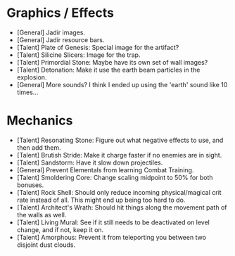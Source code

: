 Graphics / Effects
==================
- [General] Jadir images.
- [General] Jadir resource bars.
- [Talent] Plate of Genesis: Special image for the artifact?
- [Talent] Silicine Slicers: Image for the trap.
- [Talent] Primordial Stone: Maybe have its own set of wall images?
- [Talent] Detonation: Make it use the earth beam particles in the explosion.
- [General] More sounds? I think I ended up using the 'earth' sound like 10 times...

Mechanics
=========
- [Talent] Resonating Stone: Figure out what negative effects to use, and then add them.
- [Talent] Brutish Stride: Make it charge faster if no enemies are in sight.
- [Talent] Sandstorm: Have it slow down projectiles.
- [General] Prevent Elementals from learning Combat Training.
- [Talent] Smoldering Core: Change scaling midpoint to 50% for both bonuses.
- [Talent] Rock Shell: Should only reduce incoming physical/magical crit rate instead of all. This might end up being too hard to do.
- [Talent] Architect's Wrath: Should hit things along the movement path of the walls as well.
- [Talent] Living Mural: See if it still needs to be deactivated on level change, and if not, keep it on.
- [Talent] Amorphous: Prevent it from teleporting you between two disjoint dust clouds.
